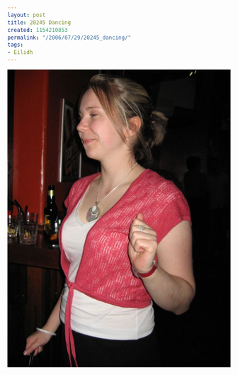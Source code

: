 ```yaml
---
layout: post
title: 20245 Dancing
created: 1154210853
permalink: "/2006/07/29/20245_dancing/"
tags:
- Eilidh
---
```


<img src="/image/images/IMG_0245.JPG"/>

